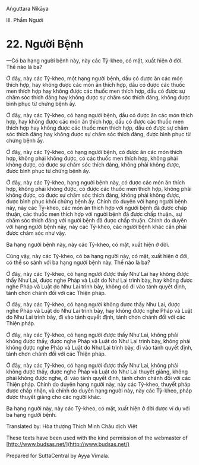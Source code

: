 Aṅguttara Nikāya

III. Phẩm Người

# 22. Người Bệnh

—Có ba hạng người bệnh này, này các Tỷ-kheo, có mặt, xuất hiện ở đời. Thế nào là ba?

Ở đây, này các Tỷ-kheo, một hạng người bệnh, dầu có được ăn các món thích hợp, hay không được các món ăn thích hợp, dầu có được các thuốc men thích hợp hay không được các thuốc men thích hợp, dầu có được sự chăm sóc thích đáng hay không được sự chăm sóc thích đáng, không được bình phục từ chứng bệnh ấy.

Ở đây, này các Tỷ-kheo, có hạng người bệnh, dầu có được ăn các món thích hợp, hay không được các món ăn thích hợp, dầu có được các thuốc men thích hợp hay không được các thuốc men thích hợp, dầu có được sự chăm sóc thích đáng hay không được sự chăm sóc thích đáng, được bình phục từ chứng bệnh ấy.

Ở đây, này các Tỷ-kheo, có hạng người bệnh, có được ăn các món thích hợp, không phải không được, có các thuốc men thích hợp, không phải không được, có được sự chăm sóc thích đáng, không phải không được, được bình phục từ chứng bệnh ấy.

Ở đây, này các Tỷ-kheo, hạng người bệnh này, có được các món ăn thích hợp, không phải không được, có được các thuốc men thích hợp, không phải không được, có được sự chăm sóc thích đáng, không phải không được, được bình phục khỏi chứng bệnh ấy. Chính do duyên với hạng người bệnh này, này các Tỷ-kheo, các món ăn thích hợp với người bệnh đã được chấp thuận, các thuốc men thích hợp với người bệnh đã được chấp thuận., sự chăm sóc thích đáng với người bệnh đã được chấp thuận. Chính do duyên với hạng người bệnh này, này các Tỷ-kheo, các người bệnh khác cần phải được chăm sóc như vậy.

Ba hạng người bệnh này, này các Tỷ-kheo, có mặt, xuất hiện ở đời.

Cũng vậy, này các Tỷ-kheo, có ba hạng người này, có mặt, xuất hiện ở đời, có thể so sánh với ba hạng người bệnh này. Thế nào là ba?

Ở đây, này các Tỷ-kheo, có hạng người được thấy Như Lai hay không được thấy Như Lai, được nghe Pháp và Luật do Như Lai trình bày, hay không được nghe Pháp và Luật do Như Lai trình bày, không có đi vào tánh quyết định, tánh chơn chánh đối với các Thiện pháp.

Ở đây, này các Tỷ-kheo, có hạng người không được thấy Như Lai, được nghe Pháp và Luật do Như Lai trình bày, hay không được nghe Pháp và Luật do Như Lai trình bày, đi vào tánh quyết định, tánh chơn chánh đối với các Thiện pháp.

Ở đây, này các Tỷ-kheo, có hạng người được thấy Như Lai, không phải không được thấy, được nghe Pháp và Luật do Như Lai trình bày, không phải không được nghe Pháp và Luật do Như Lai trình bày, đi vào tánh quyết định, tánh chơn chánh đối với các Thiện pháp.

Ở đây, này các Tỷ-kheo, có hạng người được thấy Như Lai, không phải không được thấy, được nghe Pháp và Luật do Như Lai thuyết giảng, không phải không được nghe, đi vào tánh quyết định, tánh chơn chánh đối với các Thiện pháp. Chính do duyên hạng người này, này các Tỷ-kheo, thuyết pháp được chấp nhận, và chính do duyên hạng người này, này các Tỷ-kheo, pháp được thuyết giảng cho các người khác.

Ba hạng người này, này các Tỷ-kheo, có mặt, xuất hiện ở đời được ví dụ với ba hạng người bệnh.

Translated by: Hòa thượng Thích Minh Châu dịch Việt

These texts have been used with the kind permission of the webmaster of [http://www.budsas.net/](http://www.budsas.net/)

Prepared for SuttaCentral by Ayya Vimala.